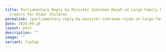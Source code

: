 ```yaml
---
title: Parliamentary Reply by Minister Indranee Rajah on Large Family LifeSG
  Credits For Older Children
permalink: /parliamentary-reply-by-minister-indranee-rajah-on-large-family-lifesg-credits-for-older-children/
date: 2025-09-26
layout: post
description: ""
image: ""
variant: tiptap
---
```

